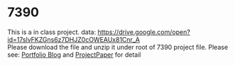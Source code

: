 # 7390
This is a in class project.
data: https://drive.google.com/open?id=17slvFKZGns6z7DHJZ0cOWEAUx81Cnr_A <br>Please download the file and unzip it under root of 7390 project file.
Please see: [Portfolio Blog](https://github.com/houze-liu/Traditional-Chinese-Calligraphy-Recognition-Using-Convolution-Neural-Network-/blob/master/PortfolioBlog.ipynb) and [ProjectPaper](https://github.com/houze-liu/Traditional-Chinese-Calligraphy-Recognition-Using-Convolution-Neural-Network-/blob/master/ProjectPaper-converted.pdf) for detail
